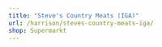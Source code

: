 ```yaml
---
title: "Steve's Country Meats (IGA)"
url: /harrison/steves-country-meats-iga/
shop: Supermarkt
---
```

